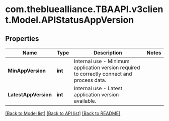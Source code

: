 
# com.thebluealliance.TBAAPI.v3client.Model.APIStatusAppVersion

## Properties

Name | Type | Description | Notes
------------ | ------------- | ------------- | -------------
**MinAppVersion** | **int** | Internal use - Minimum application version required to correctly connect and process data. | 
**LatestAppVersion** | **int** | Internal use - Latest application version available. | 

[[Back to Model list]](../README.md#documentation-for-models)
[[Back to API list]](../README.md#documentation-for-api-endpoints)
[[Back to README]](../README.md)

